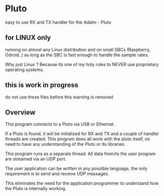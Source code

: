 # Pluto
easy to use RX and TX handler for the Adalm - Pluto

## for LINUX only

running on almost any Linux distribution and
on small SBCs (Raspberry, Odroid..) as long as the SBC is fast enough to handle the sample rates.

Why just Linux ? 
Because its one of my holy rules to NEVER use proprietary operating systems.

## this is work in progress
do not use these files before this warning is removed

## Overview

This program connects to a Pluto via USB or Ethernet.

If a Pluto is found, it will be initialized for RX and TX and a couple of handler threads are created.
This program does all work with the pluto itself, no need to have any understanding of the Pluto or its libraries.

This program runs as a separate thread. All data from/to the user program are streamed via an UDP port.

The user application can be written in any possible language, the only requirement is to send and receive UDP messages.

This eliminates the need for the application programmer to understand how the Pluto is internally working.
